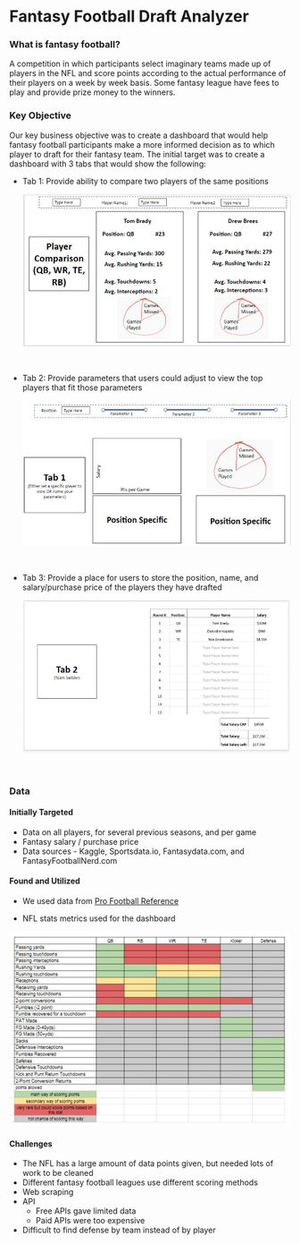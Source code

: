 # Fantasy Football Draft Analyzer

### What is fantasy football?

A competition in which participants select imaginary teams made up of players in the NFL and score points according to the actual performance of their players on a week by week basis. Some fantasy league have fees to play and provide prize money to the winners.

### Key Objective

Our key business objective was to create a dashboard that would help fantasy football participants make a more informed decision as to which player to draft for their fantasy team. The initial target was to create a dashboard with 3 tabs that would show the following:

* Tab 1: Provide ability to compare two players of the same positions

    ![Tab_1](Images/tab1.jpg)
<p>&nbsp;</p>

* Tab 2: Provide parameters that users could adjust to view the top players that fit those parameters

    ![Tab_2](Images/tab2.jpg)
<p>&nbsp;</p>

* Tab 3: Provide a place for users to store the position, name, and salary/purchase price of the players they have drafted

    ![Tab_3](Images/tab3.jpg)
<p>&nbsp;</p>

### Data

#### Initially Targeted
* Data on all players, for several previous seasons, and per game
* Fantasy salary / purchase price
* Data sources - Kaggle, Sportsdata.io, Fantasydata.com, and FantasyFootballNerd.com

#### Found and Utilized
* We used data from [Pro Football Reference](https://www.pro-football-reference.com/years/2019/opp.htm)

* NFL stats metrics used for the dashboard

![Data Matrix](Images/matrix.jpg)

#### Challenges
* The NFL has a large amount of data points given, but needed lots of work to be cleaned
* Different fantasy football leagues use different scoring methods
* Web scraping
* API
    * Free APIs gave limited data
    * Paid APIs were too expensive
* Difficult to find defense by team instead of by player